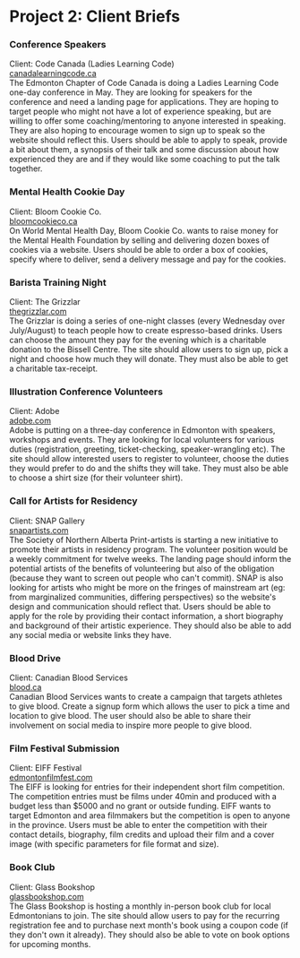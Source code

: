 # Project 2: Client Briefs

### Conference Speakers
Client: Code Canada (Ladies Learning Code)  
[canadalearningcode.ca](https://www.canadalearningcode.ca/chapters/edmonton/)  
The Edmonton Chapter of Code Canada is doing a Ladies Learning Code one-day conference in May. They are looking for speakers for the conference and need a landing page for applications. They are hoping to target people who might not have a lot of experience speaking, but are willing to offer some coaching/mentoring to anyone interested in speaking. They are also hoping to encourage women to sign up to speak so the website should reflect this. Users should be able to apply to speak, provide a bit about them, a synopsis of their talk and some discussion about how experienced they are and if they would like some coaching to put the talk together.

### Mental Health Cookie Day
Client: Bloom Cookie Co.  
[bloomcookieco.ca](https://www.bloomcookieco.ca/)  
On World Mental Health Day, Bloom Cookie Co. wants to raise money for the Mental Health Foundation by selling and delivering dozen boxes of cookies via a website. Users should be able to order a box of cookies, specify where to deliver, send a delivery message and pay for the cookies. 

### Barista Training Night
Client: The Grizzlar  
[thegrizzlar.com](https://www.thegrizzlar.com/)  
The Grizzlar is doing a series of one-night classes (every Wednesday over July/August) to teach people how to create espresso-based drinks. Users can choose the amount they pay for the evening which is a charitable donation to the Bissell Centre. The site should allow users to sign up, pick a night and choose how much they will donate. They must also be able to get a charitable tax-receipt.

### Illustration Conference Volunteers
Client: Adobe  
[adobe.com](https://www.adobe.com/)  
Adobe is putting on a three-day conference in Edmonton with speakers, workshops and events. They are looking for local volunteers for various duties (registration, greeting, ticket-checking, speaker-wrangling etc). The site should allow interested users to register to volunteer, choose the duties they would prefer to do and the shifts they will take. They must also be able to choose a shirt size (for their volunteer shirt).

### Call for Artists for Residency
Client: SNAP Gallery   
[snapartists.com](https://snapartists.com/printshop/artists-in-residence/)   
The Society of Northern Alberta Print-artists is starting a new initiative to promote their artists in residency program. The volunteer position would be a weekly commitment for twelve weeks. The landing page should inform the potential artists of the benefits of volunteering but also of the obligation (because they want to screen out people who can't commit). SNAP is also looking for artists who might be more on the fringes of mainstream art (eg: from marginalized communities, differing perspectives) so the website's design and communication should reflect that. Users should be able to apply for the role by providing their contact information, a short biography and background of their artistic experience. They should also be able to add any social media or website links they have.

### Blood Drive
Client: Canadian Blood Services  
[blood.ca](https://blood.ca/en)  
Canadian Blood Services wants to create a campaign that targets athletes to give blood. Create a signup form which allows the user to pick a time and location to give blood. The user should also be able to share their involvement on social media to inspire more people to give blood.

### Film Festival Submission
Client: EIFF Festival   
[edmontonfilmfest.com](http://www.edmontonfilmfest.com/)  
The EIFF is looking for entries for their independent short film competition. The competition entries must be films under 40min and produced with a budget less than $5000 and no grant or outside funding. EIFF wants to target Edmonton and area filmmakers but the competition is open to anyone in the province. Users must be able to enter the competition with their contact details, biography, film credits and upload their film and a cover image (with specific parameters for file format and size). 

### Book Club
Client: Glass Bookshop <br>
[glassbookshop.com](https://glassbookshop.com/) <br>
The Glass Bookshop is hosting a monthly in-person book club for local Edmontonians to join. The site should allow users to pay for the recurring registration fee and to purchase next month's book using a coupon code (if they don't own it already). They should also be able to vote on book options for upcoming months. 


